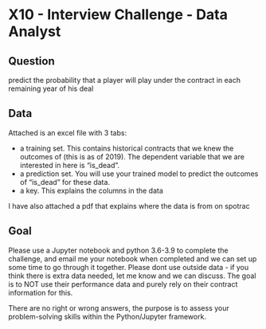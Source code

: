 # X10 - Interview Challenge - Data Analyst

## Question

predict the probability that a player will play under the contract in each remaining year of his deal

## Data

Attached is an excel file with 3 tabs:
- a training set.  This contains historical contracts that we knew the outcomes of (this is as of 2019).  The dependent variable that we are interested in here is “is_dead”.
- a prediction set.  You will use your trained model to predict the outcomes of “is_dead” for these data.
- a key. This explains the columns in the data

I have also attached a pdf that explains where the data is from on spotrac

## Goal 

Please use a Jupyter notebook and python 3.6-3.9 to complete the challenge, and email me your notebook when completed and we can set up some time to go through it together.
Please dont use outside data - if you think there is extra data needed, let me know and we can discuss.  The goal is to NOT use their performance data and purely rely on their contract information for this.

There are no right or wrong answers, the purpose is to assess your problem-solving skills within the Python/Jupyter framework. 
